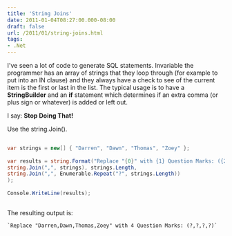 ```yaml
---
title: 'String Joins'
date: 2011-01-04T08:27:00.000-08:00
draft: false
url: /2011/01/string-joins.html
tags: 
- .Net
---
```


I've seen a lot of code to generate SQL statements. Invariable the programmer has an array of strings that they loop through (for example to put into an IN clause) and they always have a check to see of the current item is the first or last in the list. The typical usage is to have a **StringBuilder** and an **if** statement which determines if an extra comma (or plus sign or whatever) is added or left out.  
  
I say: **Stop Doing That!**  
  
Use the string.Join().  
  
```csharp 
  
var strings = new[] { "Darren", "Dawn", "Thomas", "Zoey" };  
  
var results = string.Format("Replace "{0}" with {1} Question Marks: ({2})",  
string.Join(",", strings), strings.Length,  
string.Join(",", Enumerable.Repeat("?", strings.Length))  
);  
  
Console.WriteLine(results);  
  
```  
  
The resulting output is:  

```  
`Replace "Darren,Dawn,Thomas,Zoey" with 4 Question Marks: (?,?,?,?)`
```